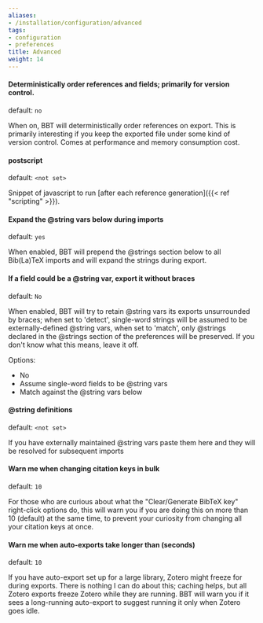 ```yaml
---
aliases:
- /installation/configuration/advanced
tags:
- configuration
- preferences
title: Advanced
weight: 14
---
```


<!-- DO NOT EDIT. This page is created automatically from Preferences.xul -->
#### Deterministically order references and fields; primarily for version control.

default: `no`

When on, BBT will deterministically order references on export. This is primarily interesting if you keep the exported file under some kind of version control. Comes at performance and memory consumption cost.

#### postscript

default: `<not set>`

Snippet of javascript to run [after each reference generation]({{< ref "scripting" >}}).

#### Expand the @string vars below during imports

default: `yes`

When enabled, BBT will prepend the @strings section below to all Bib(La)TeX imports and will expand the strings during export.

#### If a field could be a @string var, export it without braces

default: `No`

When enabled, BBT will try to retain @string vars its exports unsurrounded by braces; when set to 'detect', single-word strings will be assumed to be externally-defined @string vars,
when set to 'match', only @strings declared in the @strings section of the preferences will be preserved. If you don't know what this means, leave it off.

Options:

* No
* Assume single-word fields to be @string vars
* Match against the @string vars below

#### @string definitions

default: `<not set>`

If you have externally maintained @string vars paste them here and they will be resolved for subsequent imports

#### Warn me when changing citation keys in bulk

default: `10`

For those who are curious about what the "Clear/Generate BibTeX key" right-click options do, this will warn
you if you are doing this on more than 10 (default) at the same time, to prevent your curiosity from changing
all your citation keys at once.

#### Warn me when auto-exports take longer than (seconds)

default: `10`

If you have auto-export set up for a large library, Zotero might freeze for during exports. There is nothing I can do about this; caching helps,
but all Zotero exports freeze Zotero while they are running. BBT will warn you if it sees a long-running auto-export to suggest running it only
when Zotero goes idle.